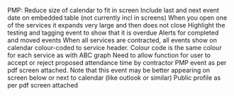 PMP:
Reduce size of calendar to fit in screen
Include last and next event date on embedded table (not currently incl in screens)
When you open one of the services it expands very large and then does not close
Highlight the testing and tagging event to show that it is overdue
Alerts for completed and moved events
When all services are contracted, all events show on calendar colour-coded to service header. Colour code is the same colour for each service as with ABC graph
Need to allow function for user to accept or reject proposed attendance time by contractor
PMP event as per pdf screen attached. Note that this event may be better appearing on screen below or next to calendar (like outlook or similar)
Public profile as per pdf screen attached
